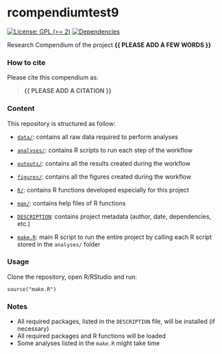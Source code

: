 <!-- README.md is generated from README.Rmd. Please edit that file -->

# rcompendiumtest9

<!-- badges: start -->

[![License: GPL (&gt;=
2)](https://img.shields.io/badge/License-GPL%20%28%3E%3D%202%29-blue.svg)](https://choosealicense.com/licenses/gpl-2.0/)
[![Dependencies](https://img.shields.io/badge/dependencies-2/95-green?style=flat)](#)
<!-- badges: end -->

Research Compendium of the project **{{ PLEASE ADD A FEW WORDS }}**

### How to cite

Please cite this compendium as:

> **{{ PLEASE ADD A CITATION }}**

### Content

This repository is structured as follow:

-   [`data/`](https://github.com/avallecam/rcompendiumtest9/tree/master/data):
    contains all raw data required to perform analyses

-   [`analyses/`](https://github.com/avallecam/rcompendiumtest9/tree/main/analyses/):
    contains R scripts to run each step of the workflow

-   [`outputs/`](https://github.com/avallecam/rcompendiumtest9/tree/main/outputs):
    contains all the results created during the workflow

-   [`figures/`](https://github.com/avallecam/rcompendiumtest9/tree/main/figures):
    contains all the figures created during the workflow

-   [`R/`](https://github.com/avallecam/rcompendiumtest9/tree/main/R):
    contains R functions developed especially for this project

-   [`man/`](https://github.com/avallecam/rcompendiumtest9/tree/main/man):
    contains help files of R functions

-   [`DESCRIPTION`](https://github.com/avallecam/rcompendiumtest9/tree/main/DESCRIPTION):
    contains project metadata (author, date, dependencies, etc.)

-   [`make.R`](https://github.com/avallecam/rcompendiumtest9/tree/main/make.R):
    main R script to run the entire project by calling each R script
    stored in the `analyses/` folder

### Usage

Clone the repository, open R/RStudio and run:

    source("make.R")

### Notes

-   All required packages, listed in the `DESCRIPTION` file, will be
    installed (if necessary)
-   All required packages and R functions will be loaded
-   Some analyses listed in the `make.R` might take time
